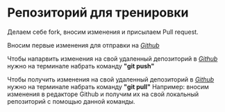 # Репозиторий для тренировки

Делаем себе fork, вносим изменения и присылаем Pull request.

Вносим первые изменения для отправки на *[Github](https://github.com/ZulkaKhodzhaeva/git_gb_2022https://github.com/ZulkaKhodzhaeva/git_gb_2022)*

Чтобы напарвить изменения на свой удаленный депозиторий в *[Github](https://github.com/ZulkaKhodzhaeva/git_gb_2022https://github.com/ZulkaKhodzhaeva/git_gb_2022)* нужно на терминале набрать команду **"git push"**

Чтобы получить изменения на свой удаленный депозиторий в *[Github](https://github.com/ZulkaKhodzhaeva/git_gb_2022https://github.com/ZulkaKhodzhaeva/git_gb_2022)* нужно на терминале набрать команду **"git pull"**
Например: вносим изменения в редакторе Github и получим их на свой локальный репозиторий с помощью данной команды.
